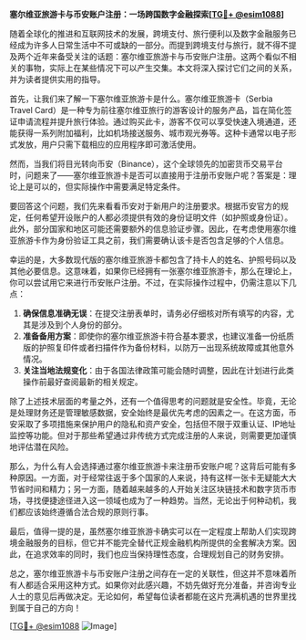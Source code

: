 **塞尔维亚旅游卡与币安账户注册：一场跨国数字金融探索[[TG💪+ @esim1088](https://t.me/s/esim1088)]**

随着全球化的推进和互联网技术的发展，跨境支付、旅行便利以及数字金融服务已经成为许多人日常生活中不可或缺的一部分。而提到跨境支付与旅行，就不得不提及两个近年来备受关注的话题：塞尔维亚旅游卡与币安账户注册。这两个看似不相关的事物，实际上在某些情况下可以产生交集。本文将深入探讨它们之间的关系，并为读者提供实用的指导。

首先，让我们来了解一下塞尔维亚旅游卡是什么。塞尔维亚旅游卡（Serbia Travel Card）是一种专为前往塞尔维亚旅行的游客设计的服务产品，旨在简化签证申请流程并提升旅行体验。通过购买此卡，游客不仅可以享受快速入境通道，还能获得一系列附加福利，比如机场接送服务、城市观光券等。这种卡通常以电子形式发放，用户只需下载相应的应用程序即可激活使用。

然而，当我们将目光转向币安（Binance），这个全球领先的加密货币交易平台时，问题来了——塞尔维亚旅游卡是否可以直接用于注册币安账户呢？答案是：理论上是可以的，但实际操作中需要满足特定条件。

要回答这个问题，我们先来看看币安对于新用户的注册要求。根据币安官方的规定，任何希望开设账户的人都必须提供有效的身份证明文件（如护照或身份证）。此外，部分国家和地区可能还需要额外的信息验证步骤。因此，在考虑使用塞尔维亚旅游卡作为身份验证工具之前，我们需要确认该卡是否包含足够的个人信息。

幸运的是，大多数现代版的塞尔维亚旅游卡都包含了持卡人的姓名、护照号码以及其他必要信息。这意味着，如果你已经拥有一张塞尔维亚旅游卡，那么在理论上，你可以尝试用它来进行币安账户注册。不过，在实际操作过程中，仍需注意以下几点：

1. **确保信息准确无误**：在提交注册表单时，请务必仔细核对所有填写的内容，尤其是涉及到个人身份的部分。
2. **准备备用方案**：即使你的塞尔维亚旅游卡符合基本要求，也建议准备一份纸质版的护照复印件或者扫描件作为备份材料，以防万一出现系统故障或其他意外情况。
3. **关注当地法规变化**：由于各国法律政策可能会随时调整，因此在计划进行此类操作前最好查阅最新的相关规定。

除了上述技术层面的考量之外，还有一个值得思考的问题就是安全性。毕竟，无论是处理财务还是管理敏感数据，安全始终是最优先考虑的因素之一。在这方面，币安采取了多项措施来保护用户的隐私和资产安全，包括但不限于双重认证、IP地址监控等功能。但对于那些希望通过非传统方式完成注册的人来说，则需要更加谨慎地评估潜在风险。

那么，为什么有人会选择通过塞尔维亚旅游卡来注册币安账户呢？这背后可能有多种原因。一方面，对于经常往返于多个国家的人来说，持有这样一张卡无疑能大大节省时间和精力；另一方面，随着越来越多的人开始关注区块链技术和数字货币市场，寻找便捷途径进入这一领域也成为了一种趋势。当然，无论出于何种动机，我们都应该始终遵循合法合规的原则行事。

最后，值得一提的是，虽然塞尔维亚旅游卡确实可以在一定程度上帮助人们实现跨境金融服务的目标，但它并不能完全替代正规金融机构所提供的全套解决方案。因此，在追求效率的同时，我们也应当保持理性态度，合理规划自己的财务安排。

总之，塞尔维亚旅游卡与币安账户注册之间存在一定的关联性，但这并不意味着所有人都适合采用这种方式。如果你对此感兴趣，不妨先做好充分准备，并咨询专业人士的意见后再做决定。无论如何，希望每位读者都能在这片充满机遇的世界里找到属于自己的方向！

[[TG💪+ @esim1088](https://t.me/s/esim1088) ![Image](https://i.postimg.cc/4NQfJmqS/Snipaste-2025-05-13-00-14-12.png)]